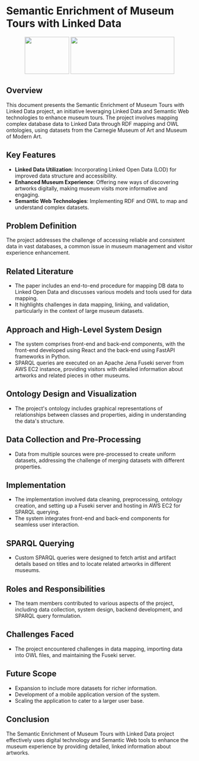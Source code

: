 # Semantic Enrichment of Museum Tours with Linked Data 


<p align="center">
  <img src="https://upload.wikimedia.org/wikipedia/commons/thumb/a/a7/React-icon.svg/1150px-React-icon.svg.png" width="120" height="100" />
  <img src="https://fastapi.tiangolo.com/img/logo-margin/logo-teal.png" width="280" height="100" />
</p>

## Overview
This document presents the Semantic Enrichment of Museum Tours with Linked Data project, an initiative leveraging Linked Data and Semantic Web technologies to enhance museum tours. The project involves mapping complex database data to Linked Data through RDF mapping and OWL ontologies, using datasets from the Carnegie Museum of Art and Museum of Modern Art.

## Key Features
- **Linked Data Utilization**: Incorporating Linked Open Data (LOD) for improved data structure and accessibility.
- **Enhanced Museum Experience**: Offering new ways of discovering artworks digitally, making museum visits more informative and engaging.
- **Semantic Web Technologies**: Implementing RDF and OWL to map and understand complex datasets.

## Problem Definition
The project addresses the challenge of accessing reliable and consistent data in vast databases, a common issue in museum management and visitor experience enhancement.

## Related Literature
- The paper includes an end-to-end procedure for mapping DB data to Linked Open Data and discusses various models and tools used for data mapping.
- It highlights challenges in data mapping, linking, and validation, particularly in the context of large museum datasets.

## Approach and High-Level System Design
- The system comprises front-end and back-end components, with the front-end developed using React and the back-end using FastAPI frameworks in Python.
- SPARQL queries are executed on an Apache Jena Fuseki server from AWS EC2 instance, providing visitors with detailed information about artworks and related pieces in other museums.

## Ontology Design and Visualization
- The project's ontology includes graphical representations of relationships between classes and properties, aiding in understanding the data's structure.

## Data Collection and Pre-Processing
- Data from multiple sources were pre-processed to create uniform datasets, addressing the challenge of merging datasets with different properties.

## Implementation
- The implementation involved data cleaning, preprocessing, ontology creation, and setting up a Fuseki server and hosting in AWS EC2 for SPARQL querying.
- The system integrates front-end and back-end components for seamless user interaction.

## SPARQL Querying
- Custom SPARQL queries were designed to fetch artist and artifact details based on titles and to locate related artworks in different museums.

## Roles and Responsibilities
- The team members contributed to various aspects of the project, including data collection, system design, backend development, and SPARQL query formulation.

## Challenges Faced
- The project encountered challenges in data mapping, importing data into OWL files, and maintaining the Fuseki server.

## Future Scope
- Expansion to include more datasets for richer information.
- Development of a mobile application version of the system.
- Scaling the application to cater to a larger user base.

## Conclusion
The Semantic Enrichment of Museum Tours with Linked Data project effectively uses digital technology and Semantic Web tools to enhance the museum experience by providing detailed, linked information about artworks.


